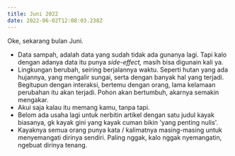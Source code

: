 ```yaml
---
title: Juni 2022
date: 2022-06-02T12:08:03.238Z
---
```

Oke, sekarang bulan Juni.<!--more-->

* Data sampah, adalah data yang sudah tidak ada gunanya lagi. Tapi kalo dengan adanya data itu punya *side-effect,* masih bisa digunain kali ya.
* Lingkungan berubah, seiring berjalannya waktu. Seperti hutan yang ada hujannya, yang mengalir sungai, serta dengan banyak hal yang terjadi. Begitupun dengan interaksi, bertemu dengan orang, lama kelamaan perubahan itu akan terjadi. Pohon akan bertumbuh, akarnya semakin mengakar.
* Akui saja kalau itu memang kamu, tanpa tapi.
* Belom ada usaha lagi untuk nerbitin artikel dengan satu judul kayak biasanya, gk kayak gini yang kayak cuman bikin 'yang penting nulis'.
* Kayaknya semua orang punya kata / kalimatnya masing-masing untuk menyemangati dirinya sendiri. Paling nggak, kalo nggak nyemangatin, ngebuat dirinya tenang.